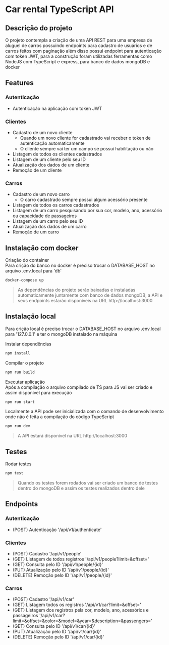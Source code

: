 # Car rental TypeScript API

## Descrição do projeto
<p> O projeto contempla a criação de uma API REST para uma empresa de aluguel de carros possuindo endpoints para cadastro de usuários e de carros feitos com paginação além disso possui endpoint para autenticação com token JWT, para a construção foram utilizadas ferramentas como NodeJS com TypeScript e express, para banco de dados mongoDB e docker </p>

## Features
### Autenticação
- Autenticação na aplicação com token JWT
### Clientes
- Cadastro de um novo cliente
    - Quando um novo cliente for cadastrado vai receber o token de autenticação automaticamente
    - O cliente sempre vai ter um campo se possui habilitação ou não
- Listagem de todos os clientes cadastrados    
- Listagem de um cliente pelo seu ID
- Atualização dos dados de um cliente
- Remoção de um cliente
### Carros
- Cadastro de um novo carro
    - O carro cadastrado sempre possui algum acessório presente
- Listagem de todos os carros cadastrados
- Listagem de um carro pesquisando por sua cor, modelo, ano, acessório ou capacidade de passageiros
- Listagem de um carro pelo seu ID
- Atualização dos dados de um carro
- Remoção de um carro

## Instalação com docker
Criação do container <br>
Para crição do banco no docker é preciso trocar o DATABASE_HOST no arquivo .env.local para 'db'
```bash
docker-compose up
```
> As dependências do projeto serão baixadas e instaladas automaticamente juntamente com banco de dados mongoDB, a API e seus endpoints estarão disponíveis na URL http://localhost:3000

## Instalação local
Para crição local é preciso trocar o DATABASE_HOST no arquivo .env.local para '127.0.0.1' e ter o mongoDB instalado na máquina <br>

Instalar dependências
```bash
npm install
```

Compilar o projeto <br>
```bash
npm run build
```

Executar aplicação <br>
Após a compilação o arquivo compilado de TS para JS vai ser criado e assim disponível para execução
```bash
npm run start
```

Localmente a API pode ser inicializada com o comando de desenvolvimento onde não é feita a compilação do código TypeScript
```bash
npm run dev
```
> A API estará disponível na URL http://localhost:3000

## Testes
Rodar testes
```bash
npm test
```
> Quando os testes forem rodados vai ser criado um banco de testes dentro do mongoDB e assim os testes realizados dentro dele

## Endpoints

### Autenticação
- (POST) Autenticação '/api/v1/authenticate'

### Clientes
- (POST) Cadastro '/api/v1/people'
- (GET) Listagem de todos registros '/api/v1/people?limit=&offset='
- (GET) Consulta pelo ID '/api/v1/people/{id}'
- (PUT) Atualização pelo ID '/api/v1/people/{id}'
- (DELETE) Remoção pelo ID '/api/v1/people/{id}'

### Carros
- (POST) Cadastro '/api/v1/car'
- (GET) Listagem todos os registros '/api/v1/car?limit=&offset='
- (GET) Listagem dos registros pela cor, modelo, ano, acessórios e passageiros '/api/v1/car?limit=&offset=&color=&model=&year=&description=&passengers='
- (GET) Consulta pelo ID '/api/v1/car/{id}'
- (PUT) Atualização pelo ID '/api/v1/car/{id}'
- (DELETE) Remoção pelo ID '/api/v1/car/{id}'